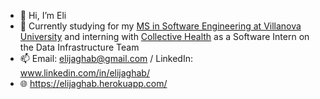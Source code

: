 - 👋 Hi, I’m Eli
- 🌱 Currently studying for my [MS in Software Engineering at Villanova University](https://www1.villanova.edu/university/liberal-arts-sciences/programs/computing-sciences/graduate-programs/ms-software-engineering.html) and interning with [Collective Health](https://collectivehealth.com/) as a Software Intern on the Data Infrastructure Team
- 📫 Email: elijaghab@gmail.com / LinkedIn: www.linkedin.com/in/elijaghab/
- 🌐 https://elijaghab.herokuapp.com/
<!---
EliJaghab/EliJaghab is a ✨ special ✨ repository because its `README.md` (this file) appears on your GitHub profile.
You can click the Preview link to take a look at your changes.
--->
